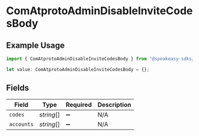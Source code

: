 # ComAtprotoAdminDisableInviteCodesBody

## Example Usage

```typescript
import { ComAtprotoAdminDisableInviteCodesBody } from "@speakeasy-sdks/bluesky/models/operations";

let value: ComAtprotoAdminDisableInviteCodesBody = {};
```

## Fields

| Field              | Type               | Required           | Description        |
| ------------------ | ------------------ | ------------------ | ------------------ |
| `codes`            | *string*[]         | :heavy_minus_sign: | N/A                |
| `accounts`         | *string*[]         | :heavy_minus_sign: | N/A                |